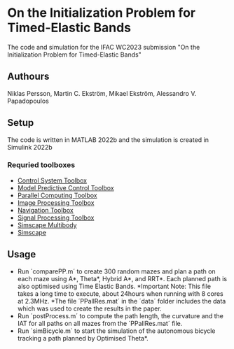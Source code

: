 # On the Initialization Problem for Timed-Elastic Bands
The code and simulation for the IFAC WC2023 submission "On the Initialization Problem for Timed-Elastic Bands"

## Authours
Niklas Persson, Martin C. Ekström, Mikael Ekström, Alessandro V. Papadopoulos

## Setup 

The code is written in MATLAB 2022b and the simulation is created in Simulink 2022b

### Requried toolboxes

- [Control System Toolbox](https://se.mathworks.com/products/control.html)
- [Model Predictive Control Toolbox](https://se.mathworks.com/products/model-predictive-control.html)
- [Parallel Computing Toolbox](https://se.mathworks.com/products/parallel-computing.html)
- [Image Processing Toolbox](https://se.mathworks.com/products/image.html)
- [Navigation Toolbox](https://se.mathworks.com/products/navigation.html)
- [Signal Processing Toolbox](https://se.mathworks.com/products/signal.html)
- [Simscape Multibody](https://se.mathworks.com/products/simscape-multibody.html)
- [Simscape](https://se.mathworks.com/products/simscape.html)

## Usage
- Run ´comparePP.m´ to create 300 random mazes and plan a path on each maze using A*, Theta*, Hybrid A*, and RRT*. Each planned path is also optimised using Time Elastic Bands. 
	*Important Note: This file takes a long time to execute, about 24hours when running with 8 cores at 2.3MHz. 
	*The file ´PPallRes.mat´ in the ´data´ folder includes the data which was used to create the results in the paper. 
- Run ´postProcess.m´ to compute the path length, the curvature and the IAT for all paths on all mazes from the ´PPallRes.mat´ file.
- Run ´simBicycle.m´ to start the simulation of the autonomous bicycle tracking a path planned by Optimised Theta*. 
 



